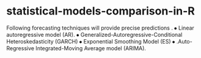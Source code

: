 # statistical-models-comparison-in-R

Following forecasting techniques will provide precise predictions .
⦁	Linear autoregressive model (AR).
⦁	Generalized-Autoregressive-Conditional Heteroskedasticity (GARCH)
⦁	Exponential Smoothing Model (ES)
⦁	.Auto-Regressive Integrated-Moving Average model (ARIMA).
